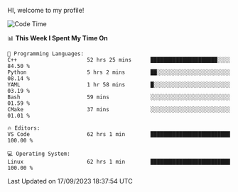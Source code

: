 HI, welcome to my profile!
<!--START_SECTION:waka-->
![Code Time](http://img.shields.io/badge/Code%20Time-1%2C450%20hrs%2037%20mins-blue)

📊 **This Week I Spent My Time On** 

```text
💬 Programming Languages: 
C++                      52 hrs 25 mins      █████████████████████░░░░   84.50 % 
Python                   5 hrs 2 mins        ██░░░░░░░░░░░░░░░░░░░░░░░   08.14 % 
YAML                     1 hr 58 mins        █░░░░░░░░░░░░░░░░░░░░░░░░   03.19 % 
Bash                     59 mins             ░░░░░░░░░░░░░░░░░░░░░░░░░   01.59 % 
CMake                    37 mins             ░░░░░░░░░░░░░░░░░░░░░░░░░   01.01 % 

🔥 Editors: 
VS Code                  62 hrs 1 min        █████████████████████████   100.00 % 

💻 Operating System: 
Linux                    62 hrs 1 min        █████████████████████████   100.00 % 
```


 Last Updated on 17/09/2023 18:37:54 UTC
<!--END_SECTION:waka-->
